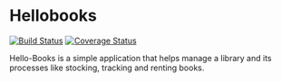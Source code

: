 # Hellobooks
[![Build Status](https://travis-ci.org/devdbrandy/hellobooks.svg?branch=develop)](https://travis-ci.org/devdbrandy/hellobooks)
[![Coverage Status](https://coveralls.io/repos/github/devdbrandy/hellobooks/badge.svg)](https://coveralls.io/github/devdbrandy/hellobooks)

Hello-Books is a simple application that helps manage a library and its processes like stocking, tracking and renting books.
